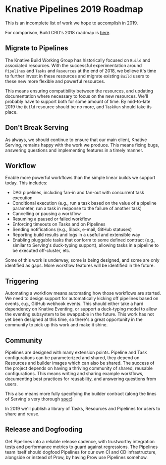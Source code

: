 # Knative Pipelines 2019 Roadmap

This is an incomplete list of work we hope to accomplish in 2019.

For comparison, Build CRD's 2018 roadmap is
[here](https://github.com/knative/build/blob/master/roadmap-2018.md).

## Migrate to Pipelines

The Knative Build Working Group has historically focused on `Build` and
associated resources. With the successful experimentation around `Pipelines` and
`Tasks` and `Resources` at the end of 2018, we believe it's time to further
invest in these resources and migrate existing `Build` users to these new more
flexible and powerful resources.

This means ensuring compatibility between the resources, and updating
documentation where necessary to focus on the new resources. We'll probably have
to support both for some amount of time. By mid-to-late 2019 the `Build`
resource should be no more, and `TaskRun` should take its place.

## Don't Break Serving

As always, we should continue to ensure that our main client, Knative Serving,
remains happy with the work we produce. This means fixing bugs, answering
questions and implementing features in a timely manner.

## Workflow

Enable more powerful workflows than the simple linear builds we support today.
This includes:

- DAG pipelines, including fan-in and fan-out with concurrent task execution
- Conditional execution (e.g., run a task based on the value of a pipeline
  parameter, run a task in response to the failure of another task)
- Cancelling or pausing a workflow
- Resuming a paused or failed workflow
- Enforcing timeouts on Tasks and on Pipelines
- Sending notifications (e.g., Slack, e-mail, GitHub statuses)
- Reporting build results and logs in a useful and extensible way
- Enabling pluggable tasks that conform to some defined contract (e.g., similar
  to Serving's duck-typing support), allowing tasks in a pipeline to be executed
  off-cluster, etc.

Some of this work is underway, some is being designed, and some are only
identified as gaps. More workflow features will be identified in the future.

## Triggering

Automating a workflow means automating how those workflows are started. We need
to design support for automatically kicking off pipelines based on events, e.g.,
GitHub webhook events. This should either take a hard dependency on Knative
Eventing, or support a duck-typing model to allow the eventing subsystem to be
swappable in the future. This work has not yet been designed at this time, so
there's a great opportunity in the community to pick up this work and make it
shine.

## Community

Pipelines are designed with many extension points. Pipeline and Task
configurations can be parameterized and shared, they depend on Resources and
builder images which can also be shared. The success of the project depends on
having a thriving community of shared, reusable configurations. This means
writing and sharing example workflows, documenting best practices for
reusability, and answering questions from users.

This also means more fully specifying the builder contract (along the lines of
Serving's very thorough
[spec](https://github.com/knative/serving/blob/master/docs/spec/spec.md))

In 2019 we'll publish a library of Tasks, Resources and Pipelines for users to
share and reuse.

## Release and Dogfooding

Get Pipelines into a reliable release cadence, with trustworthy integration
tests and performance metrics to guard against regressions. The Pipelines team
itself should dogfood Pipelines for our own CI and CD infrastructure, alongside
or instead of Prow, by having Prow use Pipelines somehow.
